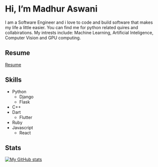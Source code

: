# Hi, I’m Madhur Aswani 
I am a Software Engineer and i love to code and build software that makes my life a little easier. You can find me for python related quires and collabirations. 
My intrests include: Machine Learning, Artificial Inteligence, Computer Vision and GPU computing.

## Resume
[Resume](https://drive.google.com/file/d/1Y4ka1zfWVxBq8XiG2vhqqeZqD73oKiCl/view?usp=sharing "Resume")
## Skills
 - Python 
   - Django
   - Flask
 - C++
 - Dart
   - Flutter
 - Ruby
 - Javascript
   - React
## Stats
[![My GitHub stats](https://github-readme-stats.vercel.app/api?username=madhuraswani)](https://github.com/anuraghazra/github-readme-stats)
<!---
madhuraswani/madhuraswani is a ✨ special ✨ repository because its `README.md` (this file) appears on your GitHub profile.
You can click the Preview link to take a look at your changes.
--->
